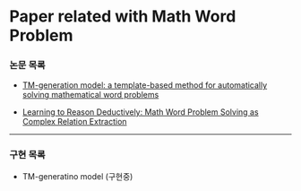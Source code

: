 # Paper related with Math Word Problem


### 논문 목록

- [TM-generation model: a template-based method for automatically solving mathematical word problems](https://heygeronimo.tistory.com/6)

- [Learning to Reason Deductively: Math Word Problem Solving as Complex Relation Extraction](https://heygeronimo.tistory.com/7)


----

### 구현 목록

- TM-generatino model (구현중)